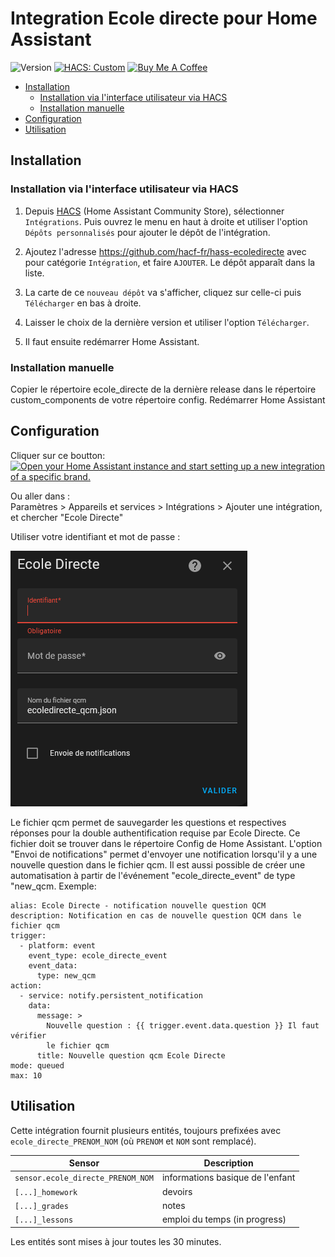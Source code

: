 # Integration Ecole directe pour Home Assistant

![Version](https://img.shields.io/github/v/release/hacf-fr/hass-ecoledirecte?label=version) [![HACS: Custom](https://img.shields.io/badge/HACS-Custom-orange.svg)](https://github.com/custom-components/hacs) <a href="https://www.buymeacoffee.com/giga77" target="_blank"><img src="https://cdn.buymeacoffee.com/buttons/default-orange.png" alt="Buy Me A Coffee" height="30" width="120"></a>

- [Installation](#Installation)
  - [Installation via l'interface utilisateur via HACS](#Installation-via-linterface-utilisateur-via-hacs)
  - [Installation manuelle](<#Installation-manuelle>)
- [Configuration](#Configuration)
- [Utilisation](#Utilisation)


## Installation


### Installation via l'interface utilisateur via HACS

1. Depuis [HACS](https://hacs.xyz/) (Home Assistant Community Store), sélectionner `Intégrations`. Puis ouvrez le menu en haut à droite et utiliser l'option `Dépôts personnalisés` pour ajouter le dépôt de l'intégration.

2. Ajoutez l'adresse <https://github.com/hacf-fr/hass-ecoledirecte> avec pour catégorie `Intégration`, et faire `AJOUTER`. Le dépôt apparaît dans la liste.

3. La carte de ce `nouveau dépôt` va s'afficher, cliquez sur celle-ci puis `Télécharger` en bas à droite.

4. Laisser le choix de la dernière version et utiliser l'option `Télécharger`.

5. Il faut ensuite redémarrer Home Assistant.


### Installation manuelle
Copier le répertoire ecole_directe de la dernière release dans le répertoire custom_components de votre répertoire config. Redémarrer Home Assistant

## Configuration

Cliquer sur ce boutton:  
[![Open your Home Assistant instance and start setting up a new integration of a specific brand.](https://my.home-assistant.io/badges/brand.svg)](https://my.home-assistant.io/redirect/brand/?brand=ecole_directe)  

Ou aller dans :  
Paramètres > Appareils et services > Intégrations > Ajouter une intégration, et chercher "Ecole Directe"

Utiliser votre identifiant et mot de passe :

![Ecole directe config flow](doc/config_flow_username_password.png)

Le fichier qcm permet de sauvegarder les questions et respectives réponses pour la double authentification requise par Ecole Directe. Ce fichier doit se trouver dans le répertoire Config de Home Assistant.
L'option "Envoi de notifications" permet d'envoyer une notification lorsqu'il y a une nouvelle question dans le fichier qcm. Il est aussi possible de créer une automatisation à partir de l'événement "ecole_directe_event" de type "new_qcm.
Exemple:
```
alias: Ecole Directe - notification nouvelle question QCM
description: Notification en cas de nouvelle question QCM dans le fichier qcm
trigger:
  - platform: event
    event_type: ecole_directe_event
    event_data:
      type: new_qcm
action:
  - service: notify.persistent_notification
    data:
      message: >
        Nouvelle question : {{ trigger.event.data.question }} Il faut vérifier
        le fichier qcm
      title: Nouvelle question qcm Ecole Directe
mode: queued
max: 10
```

## Utilisation

Cette intégration fournit plusieurs entités, toujours prefixées avec `ecole_directe_PRENOM_NOM` (où `PRENOM` et `NOM` sont remplacé).


| Sensor | Description |
|--------|-------------|
| `sensor.ecole_directe_PRENOM_NOM` | informations basique de l'enfant |
| `[...]_homework` | devoirs |
| `[...]_grades` | notes |
| `[...]_lessons` | emploi du temps  (in progress)|

Les entités sont mises à jour toutes les 30 minutes.

